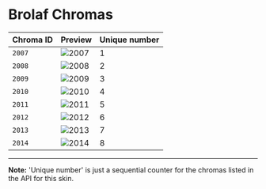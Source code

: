 # Brolaf Chromas

| Chroma ID | Preview | Unique number |
|---|---|---|
| `2007` | ![2007](https://raw.communitydragon.org/latest/plugins/rcp-be-lol-game-data/global/default/v1/champion-chroma-images/2/2007.png) | 1 |
| `2008` | ![2008](https://raw.communitydragon.org/latest/plugins/rcp-be-lol-game-data/global/default/v1/champion-chroma-images/2/2008.png) | 2 |
| `2009` | ![2009](https://raw.communitydragon.org/latest/plugins/rcp-be-lol-game-data/global/default/v1/champion-chroma-images/2/2009.png) | 3 |
| `2010` | ![2010](https://raw.communitydragon.org/latest/plugins/rcp-be-lol-game-data/global/default/v1/champion-chroma-images/2/2010.png) | 4 |
| `2011` | ![2011](https://raw.communitydragon.org/latest/plugins/rcp-be-lol-game-data/global/default/v1/champion-chroma-images/2/2011.png) | 5 |
| `2012` | ![2012](https://raw.communitydragon.org/latest/plugins/rcp-be-lol-game-data/global/default/v1/champion-chroma-images/2/2012.png) | 6 |
| `2013` | ![2013](https://raw.communitydragon.org/latest/plugins/rcp-be-lol-game-data/global/default/v1/champion-chroma-images/2/2013.png) | 7 |
| `2014` | ![2014](https://raw.communitydragon.org/latest/plugins/rcp-be-lol-game-data/global/default/v1/champion-chroma-images/2/2014.png) | 8 |

---

**Note:** 'Unique number' is just a sequential counter for the chromas listed in the API for this skin.